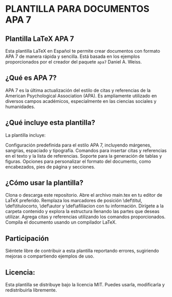 # PLANTILLA PARA DOCUMENTOS APA 7

## Plantilla LaTeX APA 7
Esta plantilla LaTeX en Español te permite crear documentos con formato APA 7 de manera rápida y sencilla. Está basada en los ejemplos proporcionados por el creador del paquete ```apa7``` Daniel A. Weiss.

## ¿Qué es APA 7?

APA 7 es la última actualización del estilo de citas y referencias de la American Psychological Association (APA). Es ampliamente utilizado en diversos campos académicos, especialmente en las ciencias sociales y humanidades.

## ¿Qué incluye esta plantilla?

La plantilla incluye:

Configuración predefinida para el estilo APA 7, incluyendo márgenes, sangrías, espaciado y tipografía.
Comandos para insertar citas y referencias en el texto y la lista de referencias.
Soporte para la generación de tablas y figuras.
Opciones para personalizar el formato del documento, como encabezados, pies de página y secciones.

## ¿Cómo usar la plantilla?

Clona o descarga este repositorio.
Abre el archivo main.tex en tu editor de LaTeX preferido.
Remplaza los marcadores de posición \def\titul, \def\titulocorto,
\def\autor y \def\afiliacion con tu información. Dirígete a la carpeta contenido y explora la estructura llenando las partes que deseas utilizar.
Agrega citas y referencias utilizando los comandos proporcionados.
Compila el documento usando un compilador LaTeX.

## Participación

Siéntete libre de contribuir a esta plantilla reportando errores, sugiriendo mejoras o compartiendo ejemplos de uso.

## Licencia:

Esta plantilla se distribuye bajo la licencia MIT. Puedes usarla, modificarla y redistribuirla libremente.
